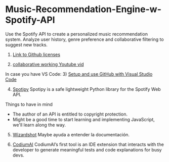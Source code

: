 # Music-Recommendation-Engine-w-Spotify-API
Use the Spotify API to create a personalized music recommendation system. Analyze user history, genre preference and collaborative filtering to suggest new tracks.

1) [Link to Github licenses](https://choosealicense.com/licenses/)

2) [collaborative working Youtube vid](https://www.youtube.com/watch?v=k5D37W6h56o)

In case you have VS Code:
3) [Setup and use GitHub with Visual Studio Code](https://www.youtube.com/watch?v=mR9jhYD3bnI)

4) [Spotipy](https://spotipy.readthedocs.io/en/2.22.1/)
Spotipy is a safe lightweight Python library for the Spotify Web API.


Things to have in mind
- The author of an API is entitled to copyright protection.
- Might be a good time to start learning and implementing JavaScript, we'll learn along the way.

5) [Wizardshot](https://www.wizardshot.com)
Maybe ayuda a entender la documentación.

6) [CodiumAI](https://www.codium.ai/about/)
CodiumAI’s first tool is an IDE extension that interacts with the developer to generate meaningful tests and code explanations for busy devs.
